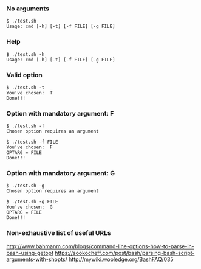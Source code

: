 ### No arguments
```
$ ./test.sh
Usage: cmd [-h] [-t] [-f FILE] [-g FILE]
```

### Help
```
$ ./test.sh -h
Usage: cmd [-h] [-t] [-f FILE] [-g FILE]
```

### Valid option
```
$ ./test.sh -t
You've chosen:  T
Done!!!
```

### Option with mandatory argument: F
```
$ ./test.sh -f
Chosen option requires an argument

$ ./test.sh -f FILE
You've chosen:  F
OPTARG = FILE
Done!!!
```

### Option with mandatory argument: G
```
$ ./test.sh -g
Chosen option requires an argument

$ ./test.sh -g FILE
You've chosen:  G
OPTARG = FILE
Done!!!
```

###  Non-exhaustive list of useful URLs
http://www.bahmanm.com/blogs/command-line-options-how-to-parse-in-bash-using-getopt
https://sookocheff.com/post/bash/parsing-bash-script-arguments-with-shopts/
http://mywiki.wooledge.org/BashFAQ/035

